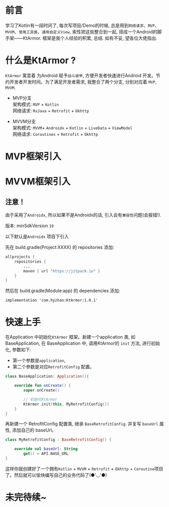# 前言
学习了Kotlin有一段时间了, 每次写项目/Demo的时候, 总是用到`网络请求`、`MVP`、`MVVM`、`常用工具类`、`通用自定义View`, 索性把这些整合到一起, 搭成一个Android的脚手架——KtArmor. 框架是我个人经验的积累, 总结. 如有不妥, 望各位大佬指出.

# 什么是KtArmor ?

`KtArmor` 寓意着 为Android 赋予`战斗装甲`, 方便开发者快速进行Android 开发。节约开发者开发时间。为了满足开发者需求, 我整合了两个分支, 分别对应着 `MVP`, `MVVM`.

* MVP分支  
架构模式: `MVP` + `Kotlin`  
网络请求: `RxJava` + `Retrofit` + `Okhttp`

* MVVM分支  
架构模式: `MVVM`+ `Androidx` + `Kotlin` + `LiveData` + `ViewModel`  
网络请求: `Coroutines` + `Retrofit` + `Okhttp`

# MVP框架引入

# MVVM框架引入  

## 注意！
由于采用了`Androidx`, 所以如果不是Androidx的话, 引入会有`兼容性`问题(会报错!). 

版本: minSdkVersion `19`

以下默认是`Androidx` 项目下引入

先在 build.gradle(Project:XXXX) 的 repositories 添加:
```Java
allprojects {
    repositories {
        ...
        maven { url "https://jitpack.io" }
    }
}
```
然后在 build.gradle(Module:app) 的 dependencies 添加:

```
implementation 'com.hyzhan:KtArmor:1.0.1'
```

# 快速上手
 在Application 中初始化`KtArmor` 框架。新建一个application 类, 如 BaseApplication, 在 BaseApplication 中, 调用KtArmor的 `init` 方法, 进行初始化, 参数如下:
 * 第一个参数是`application`,
 * 第二个参数是对应`RetrofitConfig` 配置。
 ```kotlin
 class BaseApplication: Application(){

     override fun onCreate() {
         super.onCreate()

         // 初始化KtArmor
         KtArmor.init(this, MyRetrofitConfig())
     }
 }
 ```
 再新建一个 RetrofitConfig 配置类, 继承 `BaseRetrofitConfig`. 并复写 `baseUrl` 属性, 添加自己的 baseUrl。


 ```kotlin
 class MyRetrofitConfig : BaseRetrofitConfig() {

     override val baseUrl: String
         get() = API.BASE_URL
 }
 ```
 这样你就创建好了一个拥有`Kotlin` + `MVVM` + `Retrofit` + `Okhttp` + `Coroutine`项目了。然后就可以愉快编写自己的业务代码了(●'◡'●)

# 未完待续~